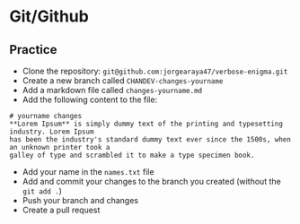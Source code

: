 
# Git/Github 

## Practice
- Clone the repository: `git@github.com:jorgearaya47/verbose-enigma.git`
- Create a new branch called `CHANDEV-changes-yourname` 
- Add a markdown file called `changes-yourname.md`
- Add the following content to the file: 
```
# yourname changes
**Lorem Ipsum** is simply dummy text of the printing and typesetting industry. Lorem Ipsum 
has been the industry's standard dummy text ever since the 1500s, when an unknown printer took a 
galley of type and scrambled it to make a type specimen book.
```
- Add your name in the `names.txt` file
- Add and commit your changes to the branch you created (without the `git add .`)
- Push your branch and changes
- Create a pull request